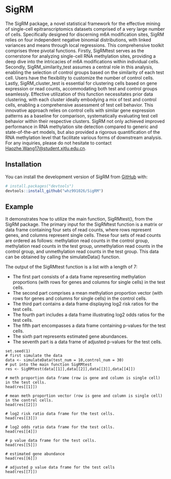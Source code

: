 
# SigRM

<!-- badges: start -->
<!-- badges: end -->

The SigRM package, a novel statistical framework for the effective mining of single-cell epitranscriptomics datasets comprised of a very large number of cells.   Specifically designed for discerning m6A modification sites, SigRM relies on four independent negative binomial distributions, with linked variances and means through local regressions.   This comprehensive toolkit comprises three pivotal functions.   Firstly, SigRMtest serves as the cornerstone for analyzing single-cell RNA methylation sites, providing a deep dive into the intricacies of m6A modifications within individual cells.   Secondly, SigRM_similarity_test assumes a central role in this analysis, enabling the selection of control groups based on the similarity of each test cell.   Users have the flexibility to customize the number of control cells.   Lastly, SigRM_cluster_test is essential for clustering cells based on gene expression or read counts, accommodating both test and control groups seamlessly.   Effective utilization of this function necessitates prior data clustering, with each cluster ideally embodying a mix of test and control cells, enabling a comprehensive assessment of test cell behavior.   This innovative approach relies on control cells with similar gene expression patterns as a baseline for comparison, systematically evaluating test cell behavior within their respective clusters.   SigRM not only achieved improved performance in RNA methylation site detection compared to generic and state-of-the-art models, but also provided a rigorous quantification of the RNA methylation level that facilitate various forms of downstream analysis.  For any inquiries, please do not hesitate to contact Haozhe.Wang17@student.xjtlu.edu.cn.


## Installation

You can install the development version of SigRM from [GitHub](https://github.com/) with:

``` r
# install.packages("devtools")
devtools::install_github("whz991026/SigRM")
```

## Example

It demonstrates how to utilize the main function, SigRMtest(), from the SigRM package. The primary input for the SigRMtest function is a matrix or data frame containing four sets of read counts, where rows represent genes, and columns represent single cells. These four sets of read counts are ordered as follows: methylation read counts in the control group, methylation read counts in the test group, unmethylation read counts in the control group, and unmethylation read counts in the test group. This data can be obtained by calling the simulateData() function.

The output of the SigRMtest function is a list with a length of 7:

* The first part consists of a data frame representing methylation proportions (with rows for genes and columns for single cells) in the test cells.
* The second part comprises a mean methylation proportion vector (with rows for genes and columns for single cells) in the control cells.
* The third part contains a data frame displaying log2 risk ratios for the test cells.
* The fourth part includes a data frame illustrating log2 odds ratios for the test cells.
* The fifth part encompasses a data frame containing p-values for the test cells.
* The sixth part represents estimated gene abundances.
* The seventh part is a data frame of adjusted p-values for the test cells. 


```{r}
set.seed(1)
# first simulate the data
data <- simulateData(test_num = 10,control_num = 30)
# put into the main function SigRMtest
res <- SigRMtest(data[[1]],data[[2]],data[[3]],data[[4]])

# meth proportion data frame (row is gene and column is single cell) in the test cells. 
head(res[[1]])

# mean meth proportion vector (row is gene and column is single cell) in the control cells.
head(res[[2]])

# log2 risk ratio data frame for the test cells. 
head(res[[3]])

# log2 odds ratio data frame for the test cells. 
head(res[[4]])

# p value data frame for the test cells. 
head(res[[5]])

# estimated gene abundance
head(res[[6]])

# adjusted p value data frame for the test cells
head(res[[7]])
```

